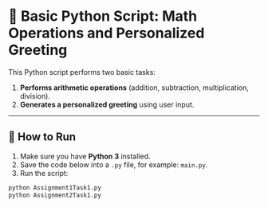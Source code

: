 # 🐍 Basic Python Script: Math Operations and Personalized Greeting

This Python script performs two basic tasks:
1. **Performs arithmetic operations** (addition, subtraction, multiplication, division).
2. **Generates a personalized greeting** using user input.

---

## 🚀 How to Run

1. Make sure you have **Python 3** installed.
2. Save the code below into a `.py` file, for example: `main.py`.
3. Run the script:

```bash
python Assignment1Task1.py
python Assignment2Task1.py
